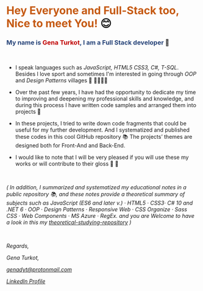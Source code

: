 # <span style="color:#C55911;">Hey Everyone and Full-Stack too, Nice to meet You!</span> 😊
### <span style="color:#264378;">My name is </span><span style="color:#C00000;">Gena Turkot</span><span style="color:#264378;">, I am a Full Stack developer</span> 🍔
<br>

- I speak languages such as *JavaScript, HTML5 CSS3, C#, T-SQL*.
  Besides I love sport and sometimes I'm interested in going through *OOP* and *Design Patterns* villages 🏡 🐕‍🦺🚶‍♂️  

- Over the past few years, I have had the opportunity to dedicate my time 
  to improving and deepening my professional skills and knowledge, and 
  during this process I have written code samples and arranged them into projects 📝

- In these projects, I tried to write down code fragments that could be useful 
  for my further development. And I systematized and published these codes
  in this cool GitHub repository 📚
  The projects’ themes are designed both for Front-And and Back-End.

- I would like to note that I will be very pleased if you will use these my works or will contribute to their gloss 💖 🙏

<br />


  *( In addition, I summarized and systematized my educational notes in* 
  *a public repository 📚, and these notes provide a theoretical summary* 
  *of subjects such as*
  *JavaScript (ES6 and later v.) · HTML5 · CSS3· C# 10 and .NET 6 · OOP · 
  Design Patterns · Responsive Web · CSS Organize · Sass CSS · Web Components · MS Azure · RegEx.* 
  *and you are Welcome to have a look in this my [theoretical-studying-repository](https://drive.google.com/drive/folders/1_yyssV9WhXAHwaQ-oSVjc3FBtrFyQM2F) )*

<br />

*Regards,*

*Gena Turkot,*

*genadyt@protonmail.com*

[*LinkedIn Profile*](https://www.linkedin.com/in/gena-turkot-1557373a/)

